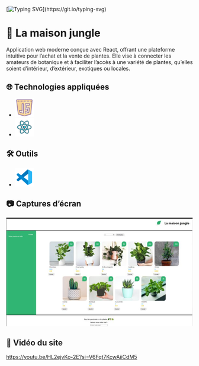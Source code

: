 [![Typing SVG](https://readme-typing-svg.demolab.com/?lines=Bienvenue+!)](https://git.io/typing-svg)

# 🌿 La maison jungle

Application web moderne conçue avec React, offrant une plateforme intuitive pour l’achat et la vente de plantes. Elle vise à connecter les amateurs de botanique et à faciliter l’accès à une variété de plantes, qu’elles soient d’intérieur, d’extérieur, exotiques ou locales.

## 🌐 Technologies appliquées

- ![Logo de js](./img/icons8-javascript-50.png)
- ![Logo de react](./img/icons8-react-js-50.png)


## 🛠️ Outils

- ![Logo de VS Code](./img/icons8-code-studio-visuel-2019-50.png)

## 📷 Captures d’écran
![Screenshot](./img/Screenshot.PNG)

## 🎥 Vidéo du site
https://youtu.be/HL2ejvKo-2E?si=V6Fqt7KcwAiiCdM5

